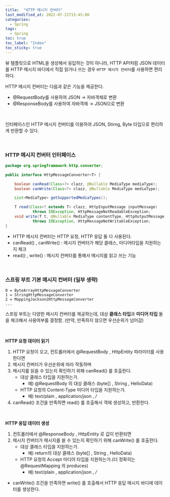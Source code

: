 ```yaml
---
title:  "HTTP 메시지 컨버터"
last_modified_at: 2022-07-21T15:45:00
categories: 
  - Spring
tags:
  - Spring
toc: true
toc_label: "Index"
toc_sticky: true
---
```


뷰 템플릿으로 HTML을 생성해서 응답하는 것이 아니라, HTTP API처럼 JSON 데이터를 HTTP 메시지 바디에서 직접 읽거나 쓰는 경우 `HTTP 메시지 컨버터`를 사용하면 편리하다.

HTTP 메시지 컨버터는 다음과 같은 기능을 제공한다.

- @RequestBody를 사용하여 JSON → 자바객체로 변환
- @ResponseBody를 사용하여 자바객체 → JSON으로 변환

<br>

인터페이스인 HTTP 메시지 컨버터를 이용하여 JSON, Stirng, Byte 타입으로 편리하게 반환할 수 있다.

<br>

### HTTP 메시지 컨버터 인터페이스

```java
package org.springframework.http.converter;

public interface HttpMessageConverter<T> {

    boolean canRead(Class<?> clazz, @Nullable MediaType mediaType);
    boolean canWrite(Class<?> clazz, @Nullable MediaType mediaType);

    List<MediaType> getSupportedMediaTypes();

    T read(Class<? extends T> clazz, HttpInputMessage inputMessage)
            throws IOException, HttpMessageNotReadableException;
    void write(T t, @Nullable MediaType contentType, HttpOutputMessage outputMessage)
            throws IOException, HttpMessageNotWritableException;
}
```

- HTTP 메시지 컨버터는 HTTP 요청, HTTP 응답 둘 다 사용된다.
- canRead() , canWrite() : 메시지 컨버터가 해당 클래스, 미디어타입을 지원하는지 체크
- read() , write() : 메시지 컨버터를 통해서 메시지를 읽고 쓰는 기능

<br>

### 스프링 부트 기본 메시지 컨버터 (일부 생략)

```
0 = ByteArrayHttpMessageConverter
1 = StringHttpMessageConverter
2 = MappingJackson2HttpMessageConverter
...
```

스프링 부트는 다양한 메시지 컨버터를 제공하는데, 대상 **클래스 타입**과 **미디어 타입** 둘을 체크해서 사용여부를 결정함. (만약, 만족하지 않으면 우선순위가 넘어감)

<br>

**HTTP 요청 데이터 읽기**

1. HTTP 요청이 오고, 컨트롤러에서 @RequestBody , HttpEntity 파라미터를 사용한다면
2. 메시지 컨버터가 우선순위에 따라 작동하며 
3. 메시지를 읽을 수 있는지 확인하기 위해 canRead() 를 호출한다.
    - 대상 클래스 타입을 지원하는가.
        - 예) @RequestBody 의 대상 클래스 (byte[] , String , HelloData)
    - HTTP 요청의 Content-Type 미디어 타입을 지원하는가.
        - 예) text/plain , application/json , */*
4. canRead() 조건을 만족하면 read() 를 호출해서 객체 생성하고, 반환한다.

<br>

**HTTP 응답 데이터 생성**

1. 컨트롤러에서 @ResponseBody , HttpEntity 로 값이 반환되면
2. 메시지 컨버터가 메시지를 쓸 수 있는지 확인하기 위해 canWrite() 를 호출한다.
    - 대상 클래스 타입을 지원하는가.
        - 예) return의 대상 클래스 (byte[] , String , HelloData)
    - HTTP 요청의 Accept 미디어 타입을 지원하는가.(더 정확히는 @RequestMapping 의 produces)
        - 예) text/plain , application/json , */*
- canWrite() 조건을 만족하면 write() 를 호출해서 HTTP 응답 메시지 바디에 데이터를 생성한다.